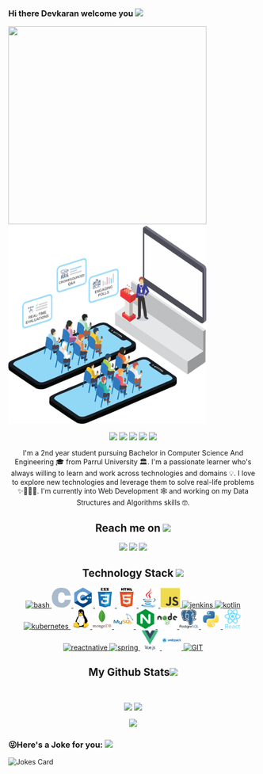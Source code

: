 ### Hi there Devkaran welcome you <img src="https://github.com/TheDudeThatCode/TheDudeThatCode/blob/master/Assets/Hi.gif" width="29px"> 
<img src="https://camo.githubusercontent.com/992babdffd8c74a1502de375fbdf7e4d54773242/68747470733a2f2f6d656469612e67697068792e636f6d2f6d656469612f53576f536b4e36447854737a71494b4571762f67697068792e676966" width="400" height="400"><img src="https://github.com/Code-CHOUDHARY/Code-CHOUDHARY/blob/main/backphoto.svg" width="400" height="400">
<!--
**Code-CHOUDHARY/Code-CHOUDHARY** is a ✨ _special_ ✨ repository because its `README.md` (this file) appears on your GitHub profile.

Here are some ideas to get you started:

- 🔭 I’m currently working on ...
- 🌱 I’m currently learning ...
- 👯 I’m looking to collaborate on ...
- 🤔 I’m looking for help with ...
- 💬 Ask me about ...
- 📫 How to reach me: ...
- 😄 Pronouns: ...
- ⚡ Fun fact: ...
-->
<p align="center">
 <img src="https://github.com/TheDudeThatCode/TheDudeThatCode/blob/master/Assets/Hi.gif" width="29px">
 <img src="https://badges.pufler.dev/visits/Code-CHOUDHARY/Code-CHOUDHARY" />
 <img src="https://badges.pufler.dev/years/Code-CHOUDHARY" />
 <img src="https://badges.pufler.dev/repos/Code-CHOUDHARY" />
 <img src="https://badges.pufler.dev/commits/monthly/Code-CHOUDHARY" />

</p>

<p align="center">
  I'm a 2nd year student pursuing Bachelor in Computer Science And Engineering 🎓 from Parrul University 🏛. I'm a passionate learner who's always willing       to learn and work across technologies and domains 💡. I love to explore new technologies and leverage them to solve real-life problems ✨👨🏻‍💻. I'm currently into Web Development 🕸️ and working on my Data Structures and Algorithms skills 🤓.
</p>  

<h2 align="center">Reach me on <img src="https://media0.giphy.com/media/jqNPzdTTxQfOgOqpO4/source.gif" width="50"></h2>

<p align="center">
  
<img src="https://img.shields.io/badge/-Devkaran-8a3ab9?style=flat-square&logo=instagram&logoColor=white&link=https://https://www.instagram.com/devkaran_8198/"/>
<img src="https://img.shields.io/badge/-Devkaran-c14438?style=flat-square&logo=Gmail&logoColor=white&link=mailto:devkaransingh928@gmail.com"/>
<img src="https://img.shields.io/badge/-Devkaran-blue?style=flat-square&logo=Linkedin&logoColor=white&link=https://www.linkedin.com/in/devkaran-choudhary-05298718b/"/>

</p>


<h2 align="center">Technology Stack <img src="https://github.com/ritik307/ritik307/blob/main/images/laptop.gif" width="50"></h2>

<p align="center">
 <a href="https://www.gnu.org/software/bash/" target="_blank"> <img src="https://www.vectorlogo.zone/logos/gnu_bash/gnu_bash-icon.svg" alt="bash" width="40" height="40"/> </a> <a href="https://www.cprogramming.com/" target="_blank"> <img src="https://raw.githubusercontent.com/devicons/devicon/master/icons/c/c-original.svg" alt="c" width="40" height="40"/> </a> <a href="https://www.w3schools.com/cpp/" target="_blank"> <img src="https://raw.githubusercontent.com/devicons/devicon/master/icons/cplusplus/cplusplus-original.svg" alt="cplusplus" width="40" height="40"/> </a> <a href="https://www.w3schools.com/css/" target="_blank"> <img src="https://raw.githubusercontent.com/devicons/devicon/master/icons/css3/css3-original-wordmark.svg" alt="css3" width="40" height="40"/> </a>  <a href="https://www.w3.org/html/" target="_blank"> <img src="https://raw.githubusercontent.com/devicons/devicon/master/icons/html5/html5-original-wordmark.svg" alt="html5" width="40" height="40"/> </a> <a href="https://www.java.com" target="_blank"> <img src="https://raw.githubusercontent.com/devicons/devicon/master/icons/java/java-original.svg" alt="java" width="40" height="40"/> </a> <a href="https://developer.mozilla.org/en-US/docs/Web/JavaScript" target="_blank"> <img src="https://raw.githubusercontent.com/devicons/devicon/master/icons/javascript/javascript-original.svg" alt="javascript" width="40" height="40"/> </a> <a href="https://www.jenkins.io" target="_blank"> <img src="https://www.vectorlogo.zone/logos/jenkins/jenkins-icon.svg" alt="jenkins" width="40" height="40"/> </a> <a href="https://kotlinlang.org" target="_blank"> <img src="https://www.vectorlogo.zone/logos/kotlinlang/kotlinlang-icon.svg" alt="kotlin" width="40" height="40"/> </a> <a href="https://kubernetes.io" target="_blank"> <img src="https://www.vectorlogo.zone/logos/kubernetes/kubernetes-icon.svg" alt="kubernetes" width="40" height="40"/> </a> <a href="https://www.linux.org/" target="_blank"> <img src="https://raw.githubusercontent.com/devicons/devicon/master/icons/linux/linux-original.svg" alt="linux" width="40" height="40"/> </a> <a href="https://www.mongodb.com/" target="_blank"> <img src="https://raw.githubusercontent.com/devicons/devicon/master/icons/mongodb/mongodb-original-wordmark.svg" alt="mongodb" width="40" height="40"/> </a> <a href="https://www.mysql.com/" target="_blank"> <img src="https://raw.githubusercontent.com/devicons/devicon/master/icons/mysql/mysql-original-wordmark.svg" alt="mysql" width="40" height="40"/> </a> <a href="https://www.nginx.com" target="_blank"> <img src="https://raw.githubusercontent.com/devicons/devicon/master/icons/nginx/nginx-original.svg" alt="nginx" width="40" height="40"/> </a> <a href="https://nodejs.org" target="_blank"> <img src="https://raw.githubusercontent.com/devicons/devicon/master/icons/nodejs/nodejs-original-wordmark.svg" alt="nodejs" width="40" height="40"/> </a> <a href="https://www.postgresql.org" target="_blank"> <img src="https://raw.githubusercontent.com/devicons/devicon/master/icons/postgresql/postgresql-original-wordmark.svg" alt="postgresql" width="40" height="40"/> </a> <a href="https://www.python.org" target="_blank"> <img src="https://raw.githubusercontent.com/devicons/devicon/master/icons/python/python-original.svg" alt="python" width="40" height="40"/> </a> <a href="https://reactjs.org/" target="_blank"> <img src="https://raw.githubusercontent.com/devicons/devicon/master/icons/react/react-original-wordmark.svg" alt="react" width="40" height="40"/> </a> <a href="https://reactnative.dev/" target="_blank"> <img src="https://reactnative.dev/img/header_logo.svg" alt="reactnative" width="40" height="40"/> </a> <a href="https://spring.io/" target="_blank"> <img src="https://www.vectorlogo.zone/logos/springio/springio-icon.svg" alt="spring" width="40" height="40"/> </a> <a href="https://vuejs.org/" target="_blank"> <img src="https://raw.githubusercontent.com/devicons/devicon/master/icons/vuejs/vuejs-original-wordmark.svg" alt="vuejs" width="40" height="40"/> </a> <a href="https://webpack.js.org" target="_blank"> <img src="https://raw.githubusercontent.com/devicons/devicon/d00d0969292a6569d45b06d3f350f463a0107b0d/icons/webpack/webpack-original-wordmark.svg" alt="webpack" width="40" height="40"/> <img src="https://www.vectorlogo.zone/logos/git-scm/git-scm-icon.svg" alt="GIT" width="55" height="55"/>  </a>
</p>


<h2 align="center">
  My Github Stats<img src="https://media.giphy.com/media/VgCDAzcKvsR6OM0uWg/giphy.gif" width="50">
</h2>
 
<br>
<p align = "center"> 
  <img  src = "https://github-readme-stats.vercel.app/api?username=Code-CHOUDHARY&show_icons=true&theme=radical&line_height=27">
  <img src = "https://github-readme-stats.vercel.app/api/top-langs/?username=Code-CHOUDHARY&theme=radical">
</p>
<p align = "center">
 <img  src="https://github-readme-streak-stats.herokuapp.com/?user=Code-CHOUDHARY&show_icons=true&locale=en&layout=compact&theme=radical&line_height=0" />
</p> 


### 😜Here's a Joke for you: <img src="https://media.giphy.com/media/kcxn8ZB7t6tf8vb0wS/giphy.gif" width="90px" />
<img src="https://readme-jokes.vercel.app/api" alt="Jokes Card" />
